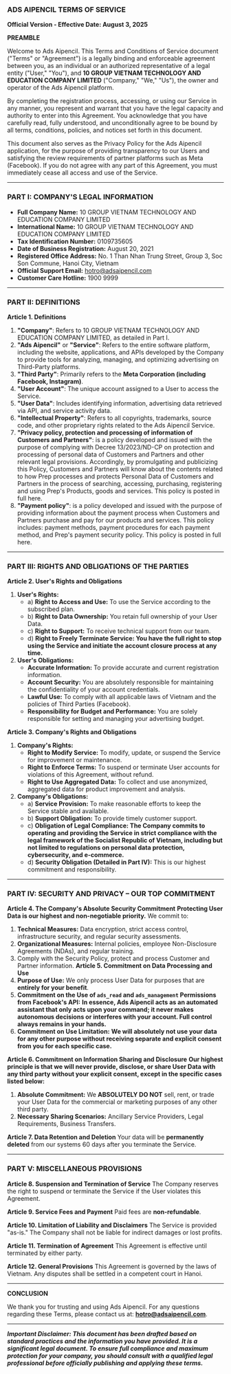 ### ADS AIPENCIL TERMS OF SERVICE

**Official Version - Effective Date: August 3, 2025**

**PREAMBLE**

Welcome to Ads Aipencil. This Terms and Conditions of Service document ("Terms" or "Agreement") is a legally binding and enforceable agreement between you, as an individual or an authorized representative of a legal entity ("User," "You"), and **10 GROUP VIETNAM TECHNOLOGY AND EDUCATION COMPANY LIMITED** ("Company," "We," "Us"), the owner and operator of the Ads Aipencil platform.

By completing the registration process, accessing, or using our Service in any manner, you represent and warrant that you have the legal capacity and authority to enter into this Agreement. You acknowledge that you have carefully read, fully understood, and unconditionally agree to be bound by all terms, conditions, policies, and notices set forth in this document.

This document also serves as the Privacy Policy for the Ads Aipencil application, for the purpose of providing transparency to our Users and satisfying the review requirements of partner platforms such as Meta (Facebook). If you do not agree with any part of this Agreement, you must immediately cease all access and use of the Service.

---

### PART I: COMPANY'S LEGAL INFORMATION

* **Full Company Name:** 10 GROUP VIETNAM TECHNOLOGY AND EDUCATION COMPANY LIMITED
* **International Name:** 10 GROUP VIETNAM TECHNOLOGY AND EDUCATION COMPANY LIMITED
* **Tax Identification Number:** 0109735605
* **Date of Business Registration:** August 20, 2021
* **Registered Office Address:** No. 1 Than Nhan Trung Street, Group 3, Soc Son Commune, Hanoi City, Vietnam
* **Official Support Email:** hotro@adsaipencil.com
* **Customer Care Hotline:** 1900 9999

---

### PART II: DEFINITIONS

**Article 1. Definitions**
1.  **"Company"**: Refers to 10 GROUP VIETNAM TECHNOLOGY AND EDUCATION COMPANY LIMITED, as detailed in Part I.
2.  **"Ads Aipencil"** or **"Service"**: Refers to the entire software platform, including the website, applications, and APIs developed by the Company to provide tools for analyzing, managing, and optimizing advertising on Third-Party platforms.
3.  **"Third Party"**: Primarily refers to the **Meta Corporation (including Facebook, Instagram)**.
4.  **"User Account"**: The unique account assigned to a User to access the Service.
5.  **"User Data"**: Includes identifying information, advertising data retrieved via API, and service activity data.
6.  **"Intellectual Property"**: Refers to all copyrights, trademarks, source code, and other proprietary rights related to the Ads Aipencil Service.
7.  **"Privacy policy, protection and processing of information of Customers and Partners"**: is a policy developed and issued with the purpose of complying with Decree 13/2023/ND-CP on protection and processing of personal data of Customers and Partners and other relevant legal provisions. Accordingly, by promulgating and publicizing this Policy, Customers and Partners will know about the contents related to how Prep processes and protects Personal Data of Customers and Partners in the process of searching, accessing, purchasing, registering and using Prep's Products, goods and services. This policy is posted in full here.
8.  **"Payment policy"**: is a policy developed and issued with the purpose of providing information about the payment process when Customers and Partners purchase and pay for our products and services. This policy includes: payment methods, payment procedures for each payment method, and Prep's payment security policy. This policy is posted in full here.

---

### PART III: RIGHTS AND OBLIGATIONS OF THE PARTIES

**Article 2. User's Rights and Obligations**
1.  **User's Rights:**
    * a) **Right to Access and Use:** To use the Service according to the subscribed plan.
    * b) **Right to Data Ownership:** You retain full ownership of your User Data.
    * c) **Right to Support:** To receive technical support from our team.
    * d) **Right to Freely Terminate Service: You have the full right to stop using the Service and initiate the account closure process at any time.**
2.  **User's Obligations:**
    * **Accurate Information:** To provide accurate and current registration information.
    * **Account Security:** You are absolutely responsible for maintaining the confidentiality of your account credentials.
    * **Lawful Use:** To comply with all applicable laws of Vietnam and the policies of Third Parties (Facebook).
    * **Responsibility for Budget and Performance:** You are solely responsible for setting and managing your advertising budget.

**Article 3. Company's Rights and Obligations**
1.  **Company's Rights:**
    * **Right to Modify Service:** To modify, update, or suspend the Service for improvement or maintenance.
    * **Right to Enforce Terms:** To suspend or terminate User accounts for violations of this Agreement, without refund.
    * **Right to Use Aggregated Data:** To collect and use anonymized, aggregated data for product improvement and analysis.
2.  **Company's Obligations:**
    * a) **Service Provision:** To make reasonable efforts to keep the Service stable and available.
    * b) **Support Obligation:** To provide timely customer support.
    * c) **Obligation of Legal Compliance: The Company commits to operating and providing the Service in strict compliance with the legal framework of the Socialist Republic of Vietnam, including but not limited to regulations on personal data protection, cybersecurity, and e-commerce.**
    * d) **Security Obligation (Detailed in Part IV):** This is our highest commitment and responsibility.

---

### PART IV: SECURITY AND PRIVACY – OUR TOP COMMITMENT

**Article 4. The Company's Absolute Security Commitment**
**Protecting User Data is our highest and non-negotiable priority.** We commit to:

1.  **Technical Measures:** Data encryption, strict access control, infrastructure security, and regular security assessments.
2.  **Organizational Measures:** Internal policies, employee Non-Disclosure Agreements (NDAs), and regular training.
3.   Comply with the Security Policy, protect and process Customer and Partner information.
**Article 5. Commitment on Data Processing and Use**
1.  **Purpose of Use:** We only process User Data for purposes that are **entirely for your benefit**.
2.  **Commitment on the Use of `ads_read` and `ads_management` Permissions from Facebook's API:** **In essence, Ads Aipencil acts as an automated assistant that only acts upon your command; it never makes autonomous decisions or interferes with your account. Full control always remains in your hands.**
3.  **Commitment on Use Limitation:** **We will absolutely not use your data for any other purpose without receiving separate and explicit consent from you for each specific case.**

**Article 6. Commitment on Information Sharing and Disclosure**
**Our highest principle is that we will never provide, disclose, or share User Data with any third party without your explicit consent, except in the specific cases listed below:**
1.  **Absolute Commitment:** We **ABSOLUTELY DO NOT** sell, rent, or trade your User Data for the commercial or marketing purposes of any other third party.
2.  **Necessary Sharing Scenarios:** Ancillary Service Providers, Legal Requirements, Business Transfers.

**Article 7. Data Retention and Deletion**
Your data will be **permanently deleted** from our systems 60 days after you terminate the Service.

---

### PART V: MISCELLANEOUS PROVISIONS

**Article 8. Suspension and Termination of Service**
The Company reserves the right to suspend or terminate the Service if the User violates this Agreement.

**Article 9. Service Fees and Payment**
Paid fees are **non-refundable**.

**Article 10. Limitation of Liability and Disclaimers**
The Service is provided "as-is." The Company shall not be liable for indirect damages or lost profits.

**Article 11. Termination of Agreement**
This Agreement is effective until terminated by either party.

**Article 12. General Provisions**
This Agreement is governed by the laws of Vietnam. Any disputes shall be settled in a competent court in Hanoi.

---

**CONCLUSION**

We thank you for trusting and using Ads Aipencil. For any questions regarding these Terms, please contact us at: **hotro@adsaipencil.com**.

***
***Important Disclaimer: This document has been drafted based on standard practices and the information you have provided. It is a significant legal document. To ensure full compliance and maximum protection for your company, you should consult with a qualified legal professional before officially publishing and applying these terms.***
